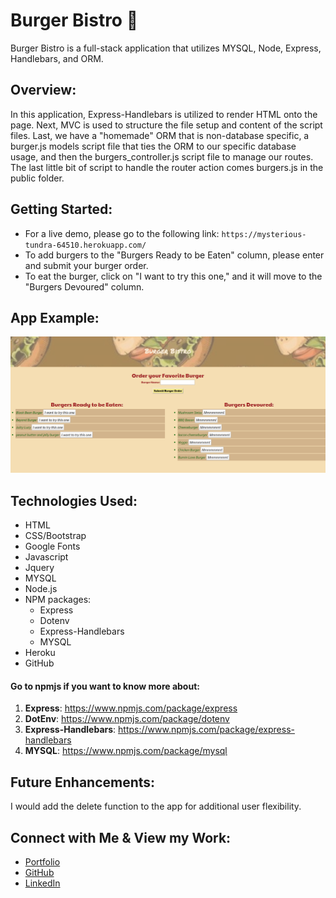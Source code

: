 # Burger Bistro 🍔
Burger Bistro is a full-stack application that utilizes MYSQL, Node, Express, Handlebars, and ORM.
​
## Overview: 
In this application, Express-Handlebars is utilized to render HTML onto the page. Next, MVC is used to structure the file setup and content of the script files. Last, we have a "homemade" ORM that is non-database specific, a burger.js models script file that ties the ORM to our specific database usage, and then the burgers_controller.js script file to manage our routes. The last little bit of script to handle the router action comes burgers.js in the public folder.

## Getting Started:

* For a live demo, please go to the following link: `https://mysterious-tundra-64510.herokuapp.com/`
* To add burgers to the "Burgers Ready to be Eaten" column, please enter and submit your burger order.
* To eat the burger, click on "I want to try this one," and it will move to the "Burgers Devoured" column.

## App Example:
​
<a href="https://mysterious-tundra-64510.herokuapp.com/" target="_blank">
   <img src="public/assets/img/appexample.PNG">
</a>

## Technologies Used:
-   HTML
-   CSS/Bootstrap
-   Google Fonts
-	Javascript
-   Jquery
-   MYSQL
-	Node.js
-	NPM packages:
    -	Express
    -   Dotenv
    -   Express-Handlebars
    -   MYSQL
-   Heroku
-   GitHub

#### Go to npmjs if you want to know more about:

1. **Express**:  https://www.npmjs.com/package/express
2. **DotEnv**: https://www.npmjs.com/package/dotenv
3. **Express-Handlebars**: https://www.npmjs.com/package/express-handlebars
4. **MYSQL**: https://www.npmjs.com/package/mysql

## Future Enhancements:
I would add the delete function to the app for additional user flexibility.

## Connect with Me & View my Work:
- <a href="https://arohl2015.github.io/Updated-Portfolio/" target="_blank"> Portfolio </a>
- <a href="https://github.com/arohl2015" target="_blank"> GitHub </a>
- <a href="www.linkedin.com/in/aprilrohlcfp" target="_blank"> LinkedIn </a>